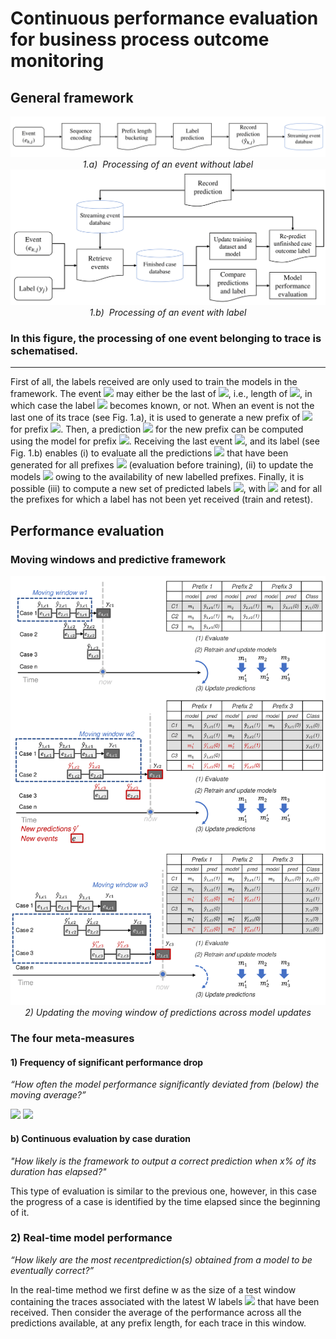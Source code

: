 # Continuous performance evaluation for business process outcome monitoring

## General framework
<p align="center">
    <img src="./img/general_framework_a-1.png">
    <br>
    <em>1.a)&nbsp Processing of an event without label</em>
    <img src="./img/general_framework_b-1.png">
    <br>
    <em>1.b)&nbsp Processing of an event with label</em>
</p>

### In this figure, the processing of one event belonging to trace is schematised.
---

First of all, the labels received are only used to train the models in the framework. The event <img src="https://render.githubusercontent.com/render/math?math=e_{k,j}"> may either be the last of <img src="https://render.githubusercontent.com/render/math?math=\sigma_j">, i.e., length of <img src="https://render.githubusercontent.com/render/math?math=j">, in which case the label <img src="https://render.githubusercontent.com/render/math?math=y_j"> becomes known, or not. When an event is not the last one of its trace (see Fig. 1.a), it is used to generate a new prefix of <img src="https://render.githubusercontent.com/render/math?math=\sigma_j"> for prefix <img src="https://render.githubusercontent.com/render/math?math=k">. Then, a prediction <img src="https://render.githubusercontent.com/render/math?math=\hat{y}_{k,j}"> for the new prefix can be computed using the model for prefix <img src="https://render.githubusercontent.com/render/math?math=k">. Receiving the last event <img src="https://render.githubusercontent.com/render/math?math=e_{k,j}">, and its label (see Fig. 1.b) enables (i) to evaluate all the predictions <img src="https://render.githubusercontent.com/render/math?math=\hat{y}_j"> that have been generated for all prefixes <img src="https://render.githubusercontent.com/render/math?math=\sigma_j"> (evaluation before training), (ii) to update the models <img src="https://render.githubusercontent.com/render/math?math=pom_n"> owing to the availability of new labelled prefixes. Finally, it is possible (iii) to compute a new set of predicted labels <img src="https://render.githubusercontent.com/render/math?math=\hat{y}_{k,l}">, with <img src="https://render.githubusercontent.com/render/math?math=l\neq j"> and for all the prefixes for which a label has not been yet received (train and retest).  



## Performance evaluation
### Moving windows and predictive framework

<p align="center">
    <img src="./img/exampleApproachUnfolded-1.png">
    <br>
    <em>2) Updating the moving window of predictions across model updates</em>
</p>

### The four meta-measures
#### 1) Frequency of significant performance drop
_“How often the model performance significantly deviated from (below) the moving average?”_

<img src="https://render.githubusercontent.com/render/math?math=F = \frac{\sum_{D_i \in \mathbb{D}(\theta)} \rvert D_i\lvert}{\rvert \theta \lvert}">

<img src="https://render.githubusercontent.com/render/math?math={\color{white}F = \frac{\sum_{D_i \in \mathbb{D}(\theta)} \rvert D_i\lvert}{\rvert \theta \lvert}#gh-dark-mode-only">

#### b) Continuous evaluation by case duration
_"How likely is the framework to output a correct prediction when x% of its duration has elapsed?"_

This type of evaluation is similar to the previous one, however, in this case the progress of a case is identified by the time elapsed since the beginning of it.

### 2) Real-time model performance
_“How likely are the most recentprediction(s) obtained from a model to be eventually correct?”_

 In the real-time method we first define w as the size of a test window containing the traces associated with the latest W labels <img src="https://render.githubusercontent.com/render/math?math=y_w"> that have been received. Then consider the  average of the performance across all the predictions available, at any prefix length, for each trace in this window.

